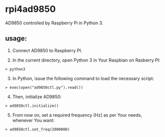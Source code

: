 # rpi4ad9850

AD9850 controlled by Raspberry Pi in Python 3.

## usage:

1. Connect AD9850 to Raspberry PI.

2. In the current directory, open Python 3 in Your Raspbian on Rasberry PI:

```> python3```

3. In Python, issue the following command to load the necessary script:

```> exec(open("ad9850ctl.py").read())```

4. Then, initialize AD9850:

```> ad9850ctl.initialize()```

5. From now on, set a required frequency [Hz] as per Your needs, whenever You want:

```> ad9850ctl.set_freq(2000000)```
